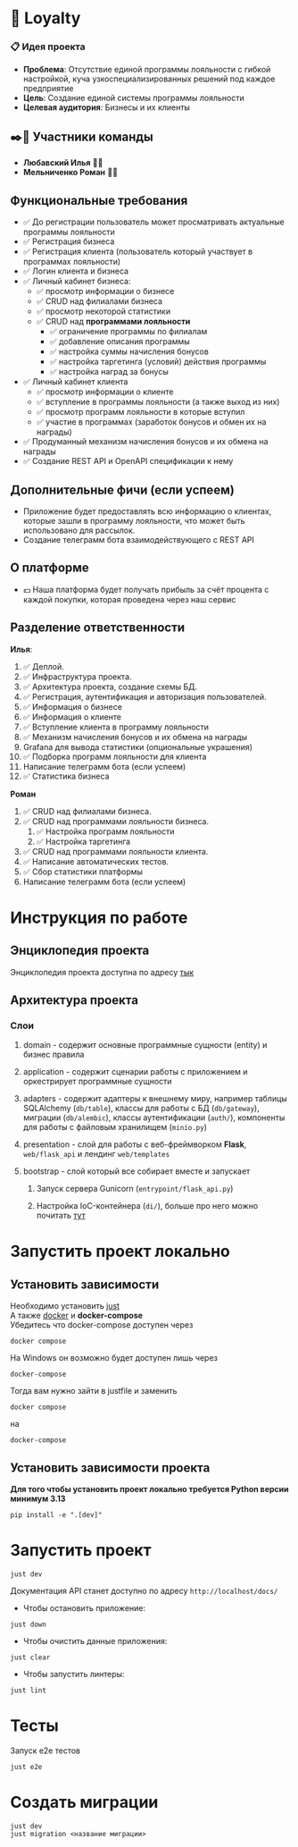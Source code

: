 # 💸 Loyalty

### 📋 Идея проекта
- **Проблема**: Отсутствие единой программы лояльности с гибкой настройкой, куча узкоспециализированных решений под каждое предприятие
- **Цель**: Создание единой системы программы лояльности
- **Целевая аудитория**: Бизнесы и их клиенты

## ✒️🙂 Участники команды
-   **Любавский Илья** 👨‍💻
-   **Мельниченко Роман** 👨‍💻

## Функциональные требования
- ✅ До регистрации пользователь может просматривать актуальные программы лояльности
- ✅ Регистрация бизнеса
- ✅ Регистрация клиента (пользователь который участвует в программах лояльности)
- ✅ Логин клиента и бизнеса
- ✅ Личный кабинет бизнеса:
    - ✅ просмотр информации о бизнесе
    - ✅ CRUD над филиалами бизнеса
    - ✅ просмотр некоторой статистики
    - ✅ CRUD над **программами лояльности**
        - ✅ ограничение программы по филиалам
        - ✅ добавление описания программы
        - ✅ настройка суммы начисления бонусов
        - ✅ настройка таргетинга (условий) действия программы
        - ✅ настройка наград за бонусы
- ✅ Личный кабинет клиента
    - ✅ просмотр информации о клиенте
    - ✅ вступление в программы лояльности (а также выход из них)
    - ✅ просмотр программ лояльности в которые вступил
    - ✅ участие в программах (заработок бонусов и обмен их на награды)
- ✅ Продуманный механизм начисления бонусов и их обмена на награды
- ✅ Создание REST API и OpenAPI спецификации к нему

## Дополнительные фичи (если успеем)
-  Приложение будет предоставлять всю информацию о клиентах, которые зашли в программу лояльности, что может быть использовано для рассылок.
- Создание телеграмм бота взаимодействующего с REST API

## О платформе
-   💵 Наша платформа будет получать прибыль за счёт процента с каждой покупки, которая проведена через наш сервис

## Разделение ответственности
**Илья**:
1. ✅ Деплой.
2. ✅ Инфраструктура проекта.
3. ✅ Архитектура проекта, создание схемы БД.
4. ✅ Регистрация, аутентификация и авторизация пользователей.
5. ✅ Информация о бизнесе
6. ✅ Информация о клиенте
7. ✅ Вступление клиента в программу лояльности
8. ✅ Механизм начисления бонусов и их обмена на награды
9. Grafana для вывода статистики (опциональные украшения)
10. ✅ Подборка программ лояльности для клиента
11. Написание телеграмм бота (если успеем)
12. ✅ Статистика бизнеса

**Роман**
1. ✅ CRUD над филиалами бизнеса.
2. ✅ CRUD над программами лояльности бизнеса.
    1. ✅ Настройка программ лояльности
    2. ✅ Настройка таргетинга
3. ✅ CRUD над программами лояльности клиента.
4. ✅ Написание автоматических тестов.
5. ✅ Cбор cтатистики платформы
6. Написание телеграмм бота (если успеем)

# Инструкция по работе

## Энциклопедия проекта
Энциклопедия проекта доступна по адресу
[тык](https://github.com/lubaskinc0de/loyalty/wiki)

## Архитектура проекта

### Слои
1. domain - содержит основные программные сущности (entity) и бизнес правила 

2. application - содержит сценарии работы с приложением и оркестрирует программные сущности

3. adapters - содержит адаптеры к внешнему миру, например таблицы SQLAlchemy (``db/table``), классы для работы с БД (``db/gateway``), миграции (``db/alembic``), классы аутентификации (``auth/``), компоненты для работы с файловым хранилищем (``minio.py``)

4. presentation - слой для работы с веб-фреймворком **Flask**, ``web/flask_api`` и лендинг ``web/templates``

5. bootstrap - слой который все собирает вместе и запускает
    1. Запуск сервера Gunicorn (``entrypoint/flask_api.py``)

    2. Настройка IoC-контейнера (``di/``), больше про него можно почитать [тут](https://dishka.readthedocs.io/en/stable/)

# Запустить проект локально
## Установить зависимости

Необходимо установить [just](https://github.com/casey/just)\
А также [docker](https://docs.docker.com/engine/install/) и **docker-compose**\
Убедитесь что docker-compose доступен через
```
docker compose
```

На Windows он возможно будет доступен лишь через
```
docker-compose
```
Тогда вам нужно зайти в justfile и заменить
```
docker compose
```
на
```
docker-compose
```

## Установить зависимости проекта
**Для того чтобы установить проект локально требуется Python версии минимум 3.13**
```
pip install -e ".[dev]"
```

# Запустить проект

```
just dev
```
Документация API станет доступно по адресу ``http://localhost/docs/``

* Чтобы остановить приложение:

```
just down
```

* Чтобы очистить данные приложения:

```
just clear
```

* Чтобы запустить линтеры:

```
just lint
```

# Тесты

Запуск e2e тестов

```
just e2e
```

# Создать миграции

```
just dev
just migration <название миграции>
```

